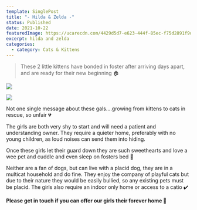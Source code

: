 ```yaml
---
template: SinglePost
title: "- Hilda & Zelda -"
status: Published
date: 2021-10-22
featuredImage: https://ucarecdn.com/4429d5d7-e623-444f-85ec-f75d2891f9d1/-/crop/483x232/17,14/-/preview/
excerpt: hilda and zelda
categories:
  - category: Cats & Kittens
---
```

> These 2 little kittens have bonded in foster after arriving days apart, and are ready for their new beginning 🏠

![](https://ucarecdn.com/6aee0775-486a-4811-a09f-9d245ebd3f72/)

![](https://ucarecdn.com/2b20fd7f-7777-4f48-aecc-83af71568b2d/)

Not one single message about these gals….growing from kittens to cats in rescue, so unfair 💔

The girls are both very shy to start and will need a patient and understanding owner. They require a quieter home, preferably with no young children, as loud noises can send them into hiding.

Once these girls let their guard down they are such sweethearts and love a wee pet and cuddle and even sleep on fosters bed 🥰

Neither are a fan of dogs, but can live with a placid dog, they are in a multicat household and do fine. They enjoy the company of playful cats but due to their nature they would be easily bullied, so any existing pets must be placid. The girls also require an indoor only home or access to a catio ✔️

**Please get in touch if you can offer our girls their forever home 🏡**